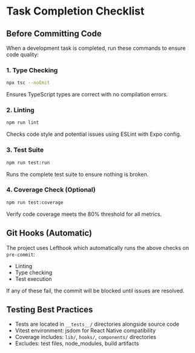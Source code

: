 # Task Completion Checklist

## Before Committing Code
When a development task is completed, run these commands to ensure code quality:

### 1. Type Checking
```bash
npx tsc --noEmit
```
Ensures TypeScript types are correct with no compilation errors.

### 2. Linting  
```bash
npm run lint
```
Checks code style and potential issues using ESLint with Expo config.

### 3. Test Suite
```bash
npm run test:run
```
Runs the complete test suite to ensure nothing is broken.

### 4. Coverage Check (Optional)
```bash
npm run test:coverage
```
Verify code coverage meets the 80% threshold for all metrics.

## Git Hooks (Automatic)
The project uses Lefthook which automatically runs the above checks on `pre-commit`:
- Linting
- Type checking  
- Test execution

If any of these fail, the commit will be blocked until issues are resolved.

## Testing Best Practices
- Tests are located in `__tests__/` directories alongside source code
- Vitest environment: jsdom for React Native compatibility
- Coverage includes: `lib/`, `hooks/`, `components/` directories
- Excludes: test files, node_modules, build artifacts